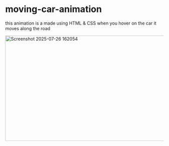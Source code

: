 # moving-car-animation
this animation is a made using HTML & CSS 
when you hover on the car it moves along the road

<img width="518" height="336" alt="Screenshot 2025-07-26 162054" src="https://github.com/user-attachments/assets/9130e331-bdb4-4b99-964f-37f89baf296b" />
